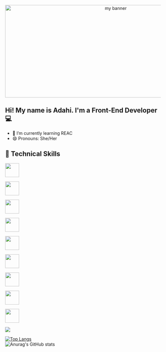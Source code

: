 <p align='center'>

<img width='700' height='300' src='https://user-images.githubusercontent.com/107142458/200063143-db95af68-546d-48eb-86a8-b389176caa24.png' alt='my banner'>

</p>

<h2 aling='center'> Hi! My name is Adahi. I'm a Front-End Developer 💻 </h1>


- 🌱 I’m currently learning REAC
- 😄 Pronouns: She/Her

## 💼 Technical Skills

<code><img height="45" src="https://img.icons8.com/external-tal-revivo-color-tal-revivo/24/null/external-react-a-javascript-library-for-building-user-interfaces-logo-color-tal-revivo.png"></code>

<code><img height="45" src="https://cdn.icon-icons.com/icons2/2107/PNG/512/file_type_vscode_icon_130084.png"></code>

<code><img height="45" src="https://mirayhazlo.com/wp-content/uploads/2018/09/Html5_dise%C3%B1o_web-1.png"></code>

<code><img height="45" src="https://cdn.pixabay.com/photo/2017/08/05/11/16/logo-2582747_1280.png"></code>

<code><img height="45" src="https://img.icons8.com/color/48/000000/javascript.png"></code>

<code><img height="45" src="https://img.icons8.com/color/48/000000/nodejs.png"></code>

<code><img height="45" src="https://img.icons8.com/color/48/000000/git.png"></code>

<code><img height="45" src="https://img.icons8.com/office/45/000000/figma.png"></code>

<code><img height="45" src="https://img.icons8.com/color/48/000000/firebase.png"></code>

![](https://img.shields.io/badge/Tools-GitHub-informational?style=flat&logo=GitHub&color=181717)


[![Top Langs](https://github-readme-stats.vercel.app/api/top-langs/?username=Zarahi93&layout=compact)](https://github.com/Zarahi93)
<br>
![Anurag's GitHub stats](https://github-readme-stats.vercel.app/api?username=Zarahi93&show_icons=true&theme=transparent)


